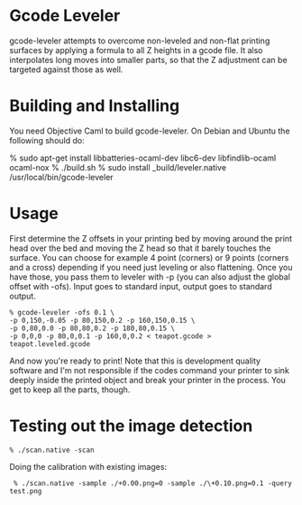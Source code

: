 # Gcode Leveler #

gcode-leveler attempts to overcome non-leveled and non-flat printing
surfaces by applying a formula to all Z heights in a gcode file. It
also interpolates long moves into smaller parts, so that the Z
adjustment can be targeted against those as well.

# Building and Installing #

You need Objective Caml to build gcode-leveler. On Debian and Ubuntu the following should do: 

% sudo apt-get install libbatteries-ocaml-dev libc6-dev libfindlib-ocaml ocaml-nox
% ./build.sh
% sudo install _build/leveler.native /usr/local/bin/gcode-leveler

# Usage #

First determine the Z offsets in your printing bed by moving around
the print head over the bed and moving the Z head so that it barely
touches the surface. You can choose for example 4 point (corners) or 9
points (corners and a cross) depending if you need just leveling or
also flattening. Once you have those, you pass them to leveler with -p
(you can also adjust the global offset with -ofs). Input goes to
standard input, output goes to standard output.

	% gcode-leveler -ofs 0.1 \
	-p 0,150,-0.05 -p 80,150,0.2 -p 160,150,0.15 \
	-p 0,80,0.0 -p 80,80,0.2 -p 180,80,0.15 \
	-p 0,0,0 -p 80,0,0.1 -p 160,0,0.2 < teapot.gcode > teapot.leveled.gcode

And now you're ready to print! Note that this is development quality
software and I'm not responsible if the codes command your printer to
sink deeply inside the printed object and break your printer in the
process. You get to keep all the parts, though.

# Testing out the image detection #

	% ./scan.native -scan
	
Doing the calibration with existing images:

	 % ./scan.native -sample ./+0.00.png=0 -sample ./\+0.10.png=0.1 -query test.png
